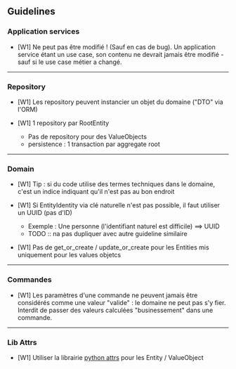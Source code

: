 ## Guidelines

### Application services

- [W1] Ne peut pas être modifié ! (Sauf en cas de bug). Un application service étant un use case, son contenu ne devrait jamais être modifié - sauf si le use case métier a changé.


-------------------------------

### Repository

- [W1] Les repository peuvent instancier un objet du domaine ("DTO" via l'ORM)

- [W1] 1 repository par RootEntity
    - Pas de repository pour des ValueObjects
    - persistence : 1 transaction par aggregate root


-------------------------------

### Domain

- [W1] Tip : si du code utilise des termes techniques dans le domaine, c'est un indice
indiquant qu'il n'est pas au bon endroit
- [W1] Si EntityIdentity via clé naturelle n'est pas possible, il faut utiliser un UUID (pas d'ID)
    - Exemple : Une personne (l'identifiant naturel est difficile) ==> UUID
    - TODO :: na pas dupliquer avec autre guideline similaire

- [W1] Pas de get_or_create / update_or_create pour les Entities mis uniquement pour les values objetcs 

-------------------------------

### Commandes
- [W1] Les paramètres d'une commande ne peuvent jamais être considérés comme une valeur "valide" : 
le domaine ne peut pas s'y fier. Interdit de passer des valeurs calculées "businessement" dans une commande.


-------------------------------

### Lib Attrs
- [W1] Utiliser la librairie [python attrs](https://www.attrs.org/en/stable/) pour les Entity / ValueObject

